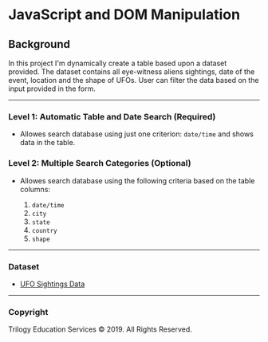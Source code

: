# JavaScript and DOM Manipulation

## Background

In this project I'm dynamically create a table based upon a dataset provided. The dataset contains all eye-witness aliens sightings, date of the event, location and the shape of UFOs. User can filter the data based on the input provided in the form.

---

### Level 1: Automatic Table and Date Search (Required)

* Allowes search database using just one criterion: `date/time` and shows data in the table.

### Level 2: Multiple Search Categories (Optional)

* Allowes search database using the following criteria based on the table columns:

  1. `date/time`
  2. `city`
  3. `state`
  4. `country`
  5. `shape`

- - -

### Dataset

* [UFO Sightings Data](StarterCode/static/js/data.js)

- - -

### Copyright

Trilogy Education Services © 2019. All Rights Reserved.
